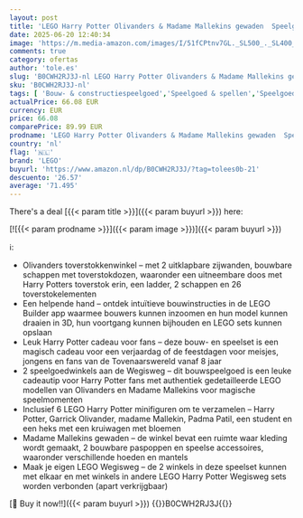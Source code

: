 ```yaml
---
layout: post
title: 'LEGO Harry Potter Olivanders & Madame Mallekins gewaden  Speelgoedwinkel aan de Wegisweg  Kinderspeelgoed voor rollenspellen  Tovenaarswereld Cadeau voor Meisjes  Jongens en Fans vanaf 8 jaar 76439'
date: 2025-06-20 12:40:34
image: 'https://m.media-amazon.com/images/I/51fCPtnv7GL._SL500_._SL400_.jpg'
comments: true
category: ofertas
author: 'tole.es'
slug: 'B0CWH2RJ3J-nl LEGO Harry Potter Olivanders & Madame Mallekins gewaden...'
sku: 'B0CWH2RJ3J-nl'
tags: [ 'Bouw- & constructiespeelgoed','Speelgoed & spellen','Speelgoedbouwsets','lego','🇳🇱', ]
actualPrice: 66.08 EUR
currency: EUR
price: 66.08
comparePrice: 89.99 EUR
prodname: 'LEGO Harry Potter Olivanders & Madame Mallekins gewaden  Speelgoedwinkel aan de Wegisweg  Kinderspeelgoed voor rollenspellen  Tovenaarswereld Cadeau voor Meisjes  Jongens en Fans vanaf 8 jaar 76439'
country: 'nl'
flag: '🇳🇱'
brand: 'LEGO'
buyurl: 'https://www.amazon.nl/dp/B0CWH2RJ3J/?tag=tolees0b-21'
descuento: '26.57'
average: '71.495'
---
```


There's a deal [{{< param title >}}]({{< param buyurl >}})  here:

[![{{< param prodname >}}]({{< param image >}})]({{< param buyurl >}})

ℹ️:

- Olivanders toverstokkenwinkel – met 2 uitklapbare zijwanden, bouwbare schappen met toverstokdozen, waaronder een uitneembare doos met Harry Potters toverstok erin, een ladder, 2 schappen en 26 toverstokelementen
- Een helpende hand – ontdek intuïtieve bouwinstructies in de LEGO Builder app waarmee bouwers kunnen inzoomen en hun model kunnen draaien in 3D, hun voortgang kunnen bijhouden en LEGO sets kunnen opslaan
- Leuk Harry Potter cadeau voor fans – deze bouw- en speelset is een magisch cadeau voor een verjaardag of de feestdagen voor meisjes, jongens en fans van de Tovenaarswereld vanaf 8 jaar
- 2 speelgoedwinkels aan de Wegisweg – dit bouwspeelgoed is een leuke cadeautip voor Harry Potter fans met authentiek gedetailleerde LEGO modellen van Olivanders en Madame Mallekins voor magische speelmomenten
- Inclusief 6 LEGO Harry Potter minifiguren om te verzamelen – Harry Potter, Garrick Olivander, madame Mallekin, Padma Patil, een student en een heks met een kruiwagen met bloemen
- Madame Mallekins gewaden – de winkel bevat een ruimte waar kleding wordt gemaakt, 2 bouwbare paspoppen en speelse accessoires, waaronder verschillende hoeden en mantels
- Maak je eigen LEGO Wegisweg – de 2 winkels in deze speelset kunnen met elkaar en met winkels in andere LEGO Harry Potter Wegisweg sets worden verbonden (apart verkrijgbaar)

[🛒 Buy it now!!]({{< param buyurl >}})
{{<world>}}B0CWH2RJ3J{{</world>}}

